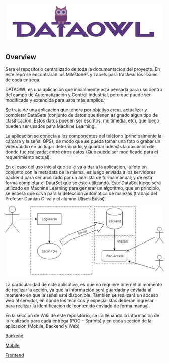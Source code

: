 ![DataOwl Logo](https://raw.githubusercontent.com/lucaswfh/dataowlweb/master/src/assets/img/Logo.png)

## Overview
Sera el repositorio centralizado de toda la documentacion del proyecto. En este repo se encontraran los Milestones y Labels para trackear los issues de cada entrega.

DATAOWL es una aplicación que inicialmente está pensada para uso dentro del campo de Automatización y Control Industrial, pero que puede ser modificada y extendida para usos más amplios. 

Se trata de una aplicacion que tendra por objetivo crear, actualizar y completar DataSets (conjunto de datos que tienen asignado algun tipo de clasificacion. Estos datos pueden ser escritos, multimedia, etc), que luego pueden ser usados para Machine Learning.

La aplicación se conecta a los componentes del teléfono (principalmente la cámara y la señal GPS), de modo que se pueda tomar una foto o grabar un video/audio en un lugar determinado, y guardar además la ubicación de donde fue realizada; entre otros datos (Que puede ser modificado para el requerimiento actual). 

En el caso del uso inicial que se le va a dar a la aplicacion, la foto en conjunto con la metadata de la misma, es luego enviada a los servidores backend para ser analizado por un analista de forma manual; y de esta forma completar el DataSet que se este utilizando. Este DataSet luego sera utilizado en Machine Learning para generar un algoritmo, que en principio, se espera que sirva para la deteccion automatica de malezas (trabajo del Profesor Damian Oliva y el alumno Ulises Bussi).

![Diagram](https://raw.githubusercontent.com/lucaswfh/dataowldocs/master/assests/img/Diagramv2.jpg)

 La particularidad de este aplicativo, es que no requiere Internet al momento de realizar la acción, ya que la información será guardada y enviada al momento en que la señal esté disponible.
También se realizará un acceso web al servidor, en donde los tecnicos y especialistas deberan ingresar para realizar la identificacion del contenido enviado de forma manual.

En la seccion de Wiki de este repositorio, se ira llenando la informacion de lo realizado para cada entrega (POC - Sprints) y en cada seccion de la aplicacion (Mobile, Backend y Web)

[Backend](https://github.com/lucaswfh/dataowlbackend)

[Mobile](https://github.com/lucaswfh/dataowlmobile)

[Frontend](https://github.com/lucaswfh/dataowlweb)
